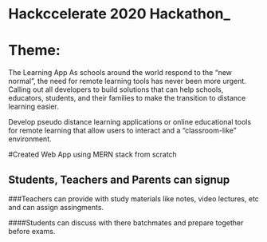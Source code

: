 # Hackccelerate 2020 Hackathon_

# Theme:
The Learning App
As schools around the world respond to the “new normal”, the need for remote learning tools has never been more urgent. Calling out all developers to build solutions that can help schools, educators, students, and their families to make the transition to distance learning easier.

Develop pseudo distance learning applications or online educational tools for remote learning that allow users to interact and a “classroom-like” environment.

#Created Web App using MERN stack from scratch


## Students, Teachers and Parents can signup


###Teachers can provide with study materials like notes, video lectures, etc and can assign assingments.

####Students can discuss with there batchmates and prepare together before exams.



